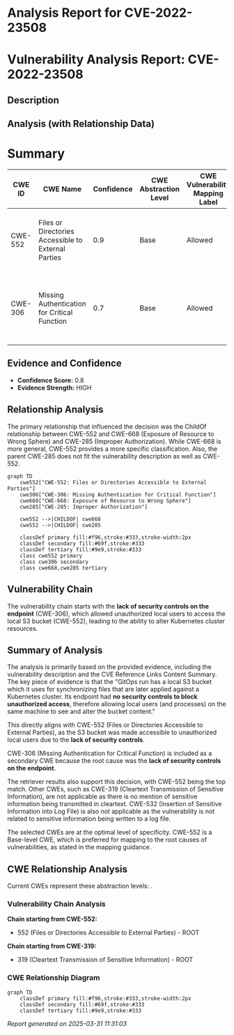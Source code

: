 # Analysis Report for CVE-2022-23508

# Vulnerability Analysis Report: CVE-2022-23508

## Description



## Analysis (with Relationship Data)

# Summary
| CWE ID | CWE Name | Confidence | CWE Abstraction Level | CWE Vulnerability Mapping Label | CWE-Vulnerability Mapping Notes |
|---|---|---|---|---|---|
| CWE-552 | Files or Directories Accessible to External Parties | 0.9 | Base | Allowed | Primary CWE. The local S3 bucket was accessible to unauthorized local users. |
| CWE-306 | Missing Authentication for Critical Function | 0.7 | Base | Allowed | Secondary CWE. The endpoint had no security controls to block unauthorized access. |

## Evidence and Confidence

*   **Confidence Score:** 0.8
*   **Evidence Strength:** HIGH

## Relationship Analysis
The primary relationship that influenced the decision was the ChildOf relationship between CWE-552 and CWE-668 (Exposure of Resource to Wrong Sphere) and CWE-285 (Improper Authorization). While CWE-668 is more general, CWE-552 provides a more specific classification. Also, the parent CWE-285 does not fit the vulnerability description as well as CWE-552.

```mermaid
graph TD
    cwe552["CWE-552: Files or Directories Accessible to External Parties"]
    cwe306["CWE-306: Missing Authentication for Critical Function"]
    cwe668["CWE-668: Exposure of Resource to Wrong Sphere"]
    cwe285["CWE-285: Improper Authorization"]

    cwe552 -->|CHILDOF| cwe668
    cwe552 -->|CHILDOF| cwe285

    classDef primary fill:#f96,stroke:#333,stroke-width:2px
    classDef secondary fill:#69f,stroke:#333
    classDef tertiary fill:#9e9,stroke:#333
    class cwe552 primary
    class cwe306 secondary
    class cwe668,cwe285 tertiary
```

## Vulnerability Chain
The vulnerability chain starts with the **lack of security controls on the endpoint** (CWE-306), which allowed unauthorized local users to access the local S3 bucket (CWE-552), leading to the ability to alter Kubernetes cluster resources.

## Summary of Analysis
The analysis is primarily based on the provided evidence, including the vulnerability description and the CVE Reference Links Content Summary. The key piece of evidence is that the "GitOps run has a local S3 bucket which it uses for synchronizing files that are later applied against a Kubernetes cluster. Its endpoint had **no security controls to block unauthorized access**, therefore allowing local users (and processes) on the same machine to see and alter the bucket content."

This directly aligns with CWE-552 (Files or Directories Accessible to External Parties), as the S3 bucket was made accessible to unauthorized local users due to the **lack of security controls**.

CWE-306 (Missing Authentication for Critical Function) is included as a secondary CWE because the root cause was the **lack of security controls on the endpoint**.

The retriever results also support this decision, with CWE-552 being the top match. Other CWEs, such as CWE-319 (Cleartext Transmission of Sensitive Information), are not applicable as there is no mention of sensitive information being transmitted in cleartext. CWE-532 (Insertion of Sensitive Information into Log File) is also not applicable as the vulnerability is not related to sensitive information being written to a log file.

The selected CWEs are at the optimal level of specificity. CWE-552 is a Base-level CWE, which is preferred for mapping to the root causes of vulnerabilities, as stated in the mapping guidance.


## CWE Relationship Analysis

Current CWEs represent these abstraction levels: .


### Vulnerability Chain Analysis

**Chain starting from CWE-552:**
- 552 (Files or Directories Accessible to External Parties) - ROOT


**Chain starting from CWE-319:**
- 319 (Cleartext Transmission of Sensitive Information) - ROOT



### CWE Relationship Diagram

```mermaid
graph TD
    classDef primary fill:#f96,stroke:#333,stroke-width:2px
    classDef secondary fill:#69f,stroke:#333
    classDef tertiary fill:#9e9,stroke:#333
```



*Report generated on 2025-03-31 11:31:03*
